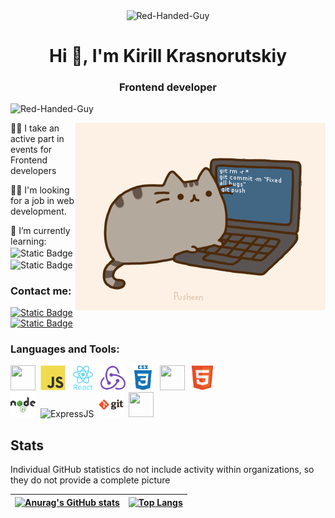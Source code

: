 <div align="center"> <img src="https://www.horizont.com.hr/posao/frontend-developer.gif" alt="Red-Handed-Guy" width="600" height="300" /> </div>
<h1 align="center">Hi 👋, I'm Kirill Krasnorutskiy</h1>
<h3 align="center">Frontend developer</h3>
<p align="left"> <img src="https://komarev.com/ghpvc/?username=Red-Handed-Guy&label=Profile%20views&color=0e75b6&style=flat" alt="Red-Handed-Guy" /> </p>
<img align="right" alt="Coding" width="400" src="https://raw.githubusercontent.com/fate0/fate0/master/artwork/pusheencode.gif">
<div align="center"> 
  <p align="left">👨‍💻 I take an active part in events for Frontend developers</p>
  <p align="left">🕵️‍♂️ I'm looking for a job in web development.</p>
  <p align="left">🌱 I’m currently learning: <img alt="Static Badge" align="center" src="https://img.shields.io/badge/TypeScript-%232F74C0?style=flat-square&logo=TypeScript&logoColor=%23fff"><img align="center" alt="Static Badge" src="https://img.shields.io/badge/Webpack-%238ACFF3?style=flat-square&logo=Webpack&logoColor=%23fff">
</p>
  <h3 align="left">Contact me:</h3>
  <p align="left">
     <a href="mailto:KrasnorutskiyKirill@yandex.ru"><img alt="Static Badge" src="https://img.shields.io/badge/KrasnorutskiyKirill%40yandex.ru-%23F7C602?style=flat-square&logo=mail.ru&logoColor=%23E70000"></a> 
    <a href="https://t.me/Red_Handed_Guy" target="_blank" rel="noreferrer">
      <img alt="Static Badge" src="https://img.shields.io/badge/Telegram-%2327A3E3?style=flat-square&logo=telegram&logoColor=%23fff&link=https%3A%2F%2Ft.me%2FRed_Handed_Guy">
    </a>
   </p>
  <h3 align="left">Languages and Tools:</h3>
</div>
<div  align="left">
  <img src="https://cdn.jsdelivr.net/gh/devicons/devicon@latest/icons/typescript/typescript-original.svg" width="40" height="40"/>&nbsp;
  <img src="https://github.com/devicons/devicon/blob/master/icons/javascript/javascript-original.svg" title="JavaScript" alt="JavaScript" width="40" height="40"/>&nbsp;
  <img src="https://github.com/devicons/devicon/blob/master/icons/react/react-original-wordmark.svg" title="React" alt="React" width="40" height="40"/>&nbsp;
  <img src="https://github.com/devicons/devicon/blob/master/icons/redux/redux-original.svg" title="Redux" alt="Redux " width="40" height="40"/>&nbsp;
  <img src="https://github.com/devicons/devicon/blob/master/icons/css3/css3-plain-wordmark.svg"  title="CSS3" alt="CSS" width="40" height="40"/>&nbsp;
  <img src="https://cdn.jsdelivr.net/gh/devicons/devicon@latest/icons/sass/sass-original.svg" width="40" height="40"/>&nbsp;
  <img src="https://github.com/devicons/devicon/blob/master/icons/html5/html5-original.svg" title="HTML5" alt="HTML" width="40" height="40"/> 
</div>
<div align="left">
  <img src="https://github.com/devicons/devicon/blob/master/icons/nodejs/nodejs-original-wordmark.svg" title="NodeJS" alt="NodeJS" width="40" height="40"/>&nbsp;
  <img src="https://cdn.jsdelivr.net/gh/devicons/devicon/icons/express/express-original.svg" title="ExpressJS" alt="ExpressJS" width="40" height="40" />&nbsp;         
  <img src="https://github.com/devicons/devicon/blob/master/icons/git/git-original-wordmark.svg" title="Git" **alt="Git" width="40" height="40"/>&nbsp;
  <img src="https://cdn.jsdelivr.net/gh/devicons/devicon@latest/icons/webpack/webpack-original.svg" width="40" height="40"/>    
</div>

## Stats
Individual GitHub statistics do not include activity within organizations, so they do not provide a complete picture

<div align="center">
  
| [![Anurag's GitHub stats](https://github-readme-stats.vercel.app/api?username=Red-Handed-Guy)](https://github.com/Red-Handed-Guy/github-readme-stats) | [![Top Langs](https://github-readme-stats.vercel.app/api/top-langs/?username=Red-Handed-Guy&layout=donut)](https://github.com/Red-Handed-Guy/github-readme-stats) |
| :---------: | :---------: |

</div>

